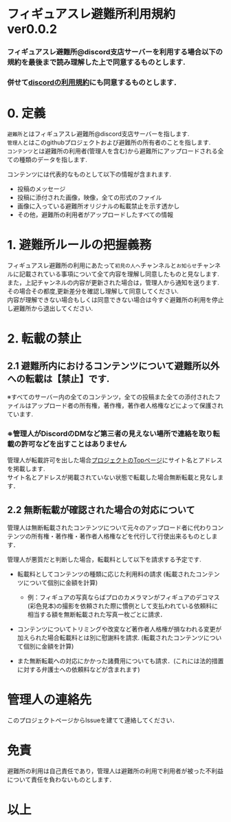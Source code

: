# フィギュアスレ避難所利用規約ver0.0.2

### フィギュアスレ避難所@discord支店サーバーを利用する場合以下の規約を最後まで読み理解した上で同意するものとします.  
### 併せて[discordの利用規約](https://discord.com/terms)にも同意するものとします．

# 0. 定義
`避難所`とはフィギュアスレ避難所@discord支店サーバーを指します.  
`管理人`とはこのgithubプロジェクトおよび避難所の所有者のことを指します.    
`コンテンツ`とは避難所の利用者(管理人を含む)から避難所にアップロードされる全ての種類のデータを指します.    

コンテンツには代表的なものとして以下の情報が含まれます.  
+ 投稿のメッセージ
+ 投稿に添付された画像，映像，全ての形式のファイル
+ 画像に入っている避難所オリジナルの転載禁止を示す透かし
+ その他，避難所の利用者がアップロードしたすべての情報

# 1. 避難所ルールの把握義務
フィギュアスレ避難所の利用にあたって`初見の人へ`チャンネルと`お知らせ`チャンネルに記載されている事項について全て内容を理解し同意したものと見なします.  
また，上記チャンネルの内容が更新された場合は，管理人から通知を送ります.  
その場合その都度,更新差分を確認し理解して同意してください.     
内容が理解できない場合もしくは同意できない場合は今すぐ避難所の利用を停止し避難所から退出してください.  

# 2. 転載の禁止 
## 2.1 避難所内におけるコンテンツについて避難所以外への転載は【禁止】です.  
※すべてのサーバー内の全てのコンテンツ，全ての投稿また全ての添付されたファイルはアップロード者の所有権，著作権，著作者人格権などによって保護されています.  

### ※管理人がDiscordのDMなど第三者の見えない場所で連絡を取り転載の許可などを出すことはありません
管理人が転載許可を出した場合[プロジェクトのTopページ](https://github.com/figuaki/HomePage/)にサイト名とアドレスを掲載します.  
サイト名とアドレスが掲載されていない状態で転載した場合無断転載と見なします．

## 2.2 無断転載が確認された場合の対応について  
管理人は無断転載されたコンテンツについて元々のアップロード者に代わりコンテンツの所有権・著作権・著作者人格権などを代行して行使出来るものとします．

管理人が悪質だと判断した場合，転載料として以下を請求する予定です.

+ 転載料としてコンテンツの種類に応じた利用料の請求 (転載されたコンテンツについて個別に金額を計算)
    + 例：フィギュアの写真ならばプロのカメラマンがフィギュアのデコマス(彩色見本)の撮影を依頼された際に慣例として支払われている依頼料に相当する額を無断転載された写真一枚ごとに請求．

+ コンテンツについてトリミングや改変など著作者人格権が損なわれる変更が加えられた場合転載料とは別に慰謝料を請求. (転載されたコンテンツについて個別に金額を計算)

+ また無断転載への対応にかかった諸費用についても請求．(これには法的措置に対する弁護士への依頼料などが含まれます)

# 管理人の連絡先

このプロジェクトページからIssueを建てて連絡してください．

# 免責
避難所の利用は自己責任であり，管理人は避難所の利用で利用者が被った不利益について責任を負わないものとします．

# 以上